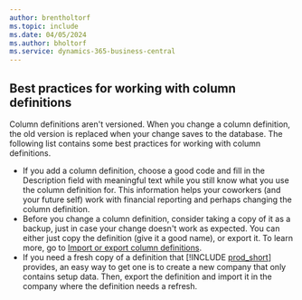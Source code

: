 ```yaml
---
author: brentholtorf
ms.topic: include
ms.date: 04/05/2024
ms.author: bholtorf
ms.service: dynamics-365-business-central
---
```


## <a name="best-practices-for-working-with-column-definitions"></a>Best practices for working with column definitions

Column definitions aren't versioned. When you change a column definition, the old version is replaced when your change saves to the database. The following list contains some best practices for working with column definitions.

- If you add a column definition, choose a good code and fill in the Description field with meaningful text while you still know what you use the column definition for. This information helps your coworkers (and your future self) work with financial reporting and perhaps changing the column definition.
- Before you change a column definition, consider taking a copy of it as a backup, just in case your change doesn't work as expected. You can either just copy the definition (give it a good name), or export it. To learn more, go to [Import or export column definitions](#import-or-export-financial-report-column-definitions).
- If you need a fresh copy of a definition that [!INCLUDE [prod_short](prod_short.md)] provides, an easy way to get one is to create a new company that only contains setup data. Then, export the definition and import it in the company where the definition needs a refresh.
